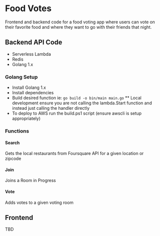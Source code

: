 # Food Votes

Frontend and backend code for a food voting app where users can vote on their favorite food and where they want to go with their friends that night.

## Backend API Code

* Serverless Lambda
* Redis
* Golang 1.x

### Golang Setup

* Install Golang 1.x
* Install dependencies
* Build desired function ie: `go build -o bin/main main.go` 
** Local development ensure you are not calling the lambda.Start function and instead just calling the handler directly
* To deploy to AWS run the build.ps1 script (ensure awscli is setup appropriately)

### Functions

#### Search

Gets the local restaurants from Foursquare API for a given location or zipcode

#### Join 

Joins a Room in Progress

#### Vote

Adds votes to a given voting room

## Frontend

TBD